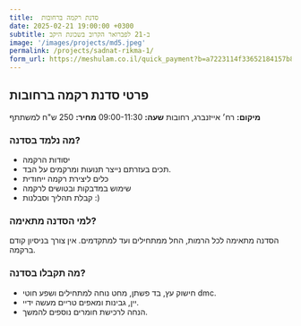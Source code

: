 ```yaml
---
title:  סדנת רקמה ברחובות
date: 2025-02-21 19:00:00 +0300
subtitle: ב-21 לפברואר הקרוב בשכונת היקב
image: '/images/projects/md5.jpeg'
permalink: /projects/sadnat-rikma-1/
form_url: https://meshulam.co.il/quick_payment?b=a7223114f33652184157b88cb22be901
---
```


## פרטי סדנת רקמה ברחובות

**מיקום:** רח׳ אייזנברג, רחובות
**שעה:** 09:00-11:30 
**מחיר:** 250 ש"ח למשתתף  

### מה נלמד בסדנה?

- יסודות הרקמה
- תכים בעזרתם נייצר תנועות ומרקמים על הבד.
- כלים ליצירת רקמה ייחודית
- שימוש במדבקות ובטושים לרקמה
- קבלת תהליך וסבלנות :)

### למי הסדנה מתאימה?

הסדנה מתאימה לכל הרמות, החל ממתחילים ועד למתקדמים. אין צורך בניסיון קודם ברקמה.

### מה תקבלו בסדנה?

- חישוק עץ, בד פשתן, מחט נוחה למתחילים ושפע חוטי dmc.
- יין, גבינות ומאפים טריים מעשה ידיי.
- הנחה לרכישת חומרים נוספים להמשך.

